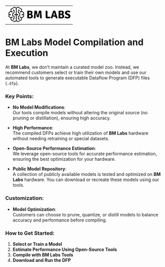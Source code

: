 <table>
  <tr>
    <td align="center"><img src="bm-lab-logo-white.jpg" alt="BM LABS Logo" width="200"/></td>
    
</table>

# BM Labs Model Compilation and Execution

At **BM Labs**, we don’t maintain a curated model zoo. Instead, we recommend customers select or train their own models and use our automated tools to generate executable Dataflow Program (DFP) files (`.dfp`).

### Key Points:
- **No Model Modifications**:  
  Our tools compile models without altering the original source (no pruning or distillation), ensuring high accuracy.

- **High Performance**:  
  The compiled DFPs achieve high utilization of **BM Labs** hardware without needing retraining or special datasets.

- **Open-Source Performance Estimation**:  
  We leverage open-source tools for accurate performance estimation, ensuring the best optimization for your hardware.

- **Public Model Repository**:  
  A collection of publicly available models is tested and optimized on **BM Labs** hardware. You can download or recreate these models using our tools.

### Customization:
- **Model Optimization**:  
  Customers can choose to prune, quantize, or distill models to balance accuracy and performance before compiling.

### How to Get Started:
1. **Select or Train a Model**  
2. **Estimate Performance Using Open-Source Tools**  
3. **Compile with BM Labs Tools**  
4. **Download and Run the DFP**
